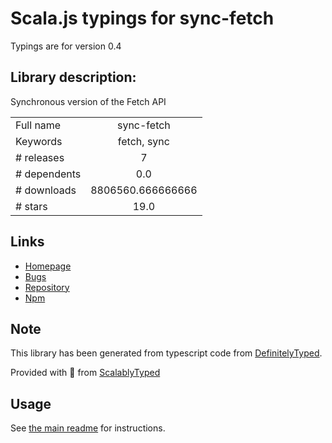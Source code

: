 
# Scala.js typings for sync-fetch

Typings are for version 0.4

## Library description:
Synchronous version of the Fetch API

|                    |                 |
| ------------------ | :-------------: |
| Full name          | sync-fetch |
| Keywords           | fetch, sync |
| # releases         | 7 |
| # dependents       | 0.0 |
| # downloads        | 8806560.666666666 |
| # stars            | 19.0 |

## Links
- [Homepage](https://github.com/larsgw/sync-fetch#readme)
- [Bugs](https://github.com/larsgw/sync-fetch/issues)
- [Repository](https://github.com/larsgw/sync-fetch)
- [Npm](https://www.npmjs.com/package/sync-fetch)
    


## Note
This library has been generated from typescript code from [DefinitelyTyped](https://definitelytyped.org).

Provided with :purple_heart: from [ScalablyTyped](https://github.com/oyvindberg/ScalablyTyped)

## Usage
See [the main readme](../../readme.md) for instructions.


